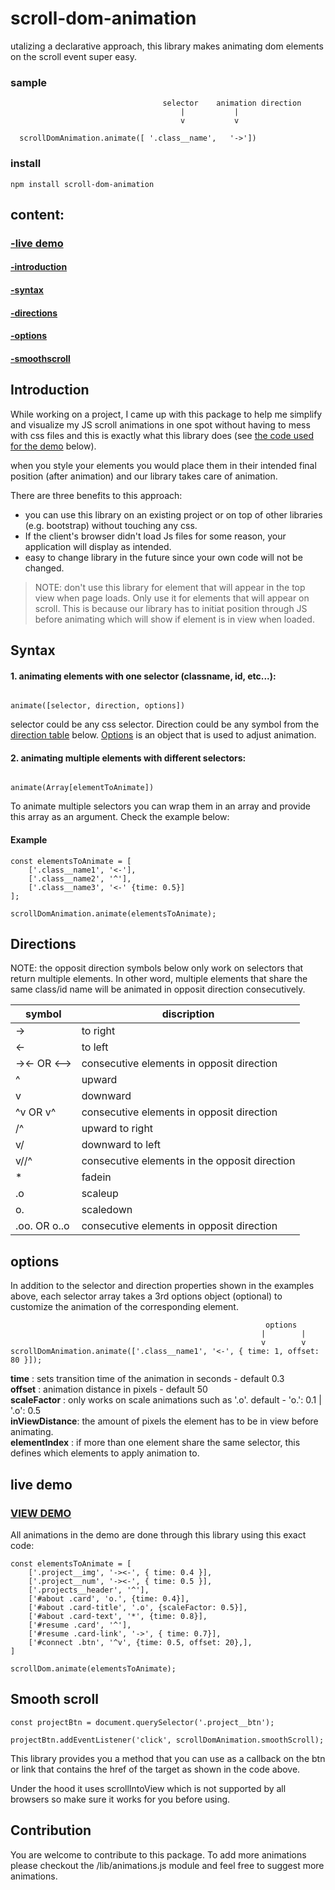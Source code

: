 # scroll-dom-animation
utalizing a declarative approach, this library makes animating dom elements on the scroll event super easy.

### sample

```
                                  selector    animation direction
                                      |           |
                                      v           v
                                  
  scrollDomAnimation.animate([ '.class__name',   '->'])
```
### install
```
npm install scroll-dom-animation  
```

## content:
### [-live demo](#live-demo)
#### [-introduction](#introduction)
#### [-syntax](#syntax)
#### [-directions](#directions)
#### [-options](#options)
#### [-smoothscroll](#smooth-scroll)



## Introduction
While working on a project, I came up with this package to help me simplify and visualize my JS scroll animations in one spot without having to mess with css files and this is exactly what this library does (see [the code used for the demo](#live-demo) below). 

when you style your elements you would place them in their intended final position (after animation) and our library takes care of animation. 

There are three benefits to this approach: 
  * you can use this library on an existing project or on top of other libraries (e.g. bootstrap) without touching any css.
  * If the client's browser didn't load Js files for some reason, your application will display as intended. 
  * easy to change library in the future since your own code will not be changed.

> NOTE: don't use this library for element that will appear in the top view when page loads. Only use it for elements that will appear on scroll. This is because our library has to initiat position through JS before animating which will show if element is in view when loaded.

## Syntax
#### 1. animating elements with one selector (classname, id, etc...):
```

animate([selector, direction, options])

```       

selector could be any css selector. Direction could be any symbol from the [direction table](#directions) below. [Options](#options) is an object that is used to adjust animation.

#### 2. animating multiple elements with different selectors:
```

animate(Array[elementToAnimate]) 

```  
To animate multiple selectors you can wrap them in an array and provide this array as an argument. Check the example below:

#### Example
```
const elementsToAnimate = [
    ['.class__name1', '<-'], 
    ['.class__name2', '^'],
    ['.class__name3', '<-' {time: 0.5}]
];

scrollDomAnimation.animate(elementsToAnimate);
```

## Directions 
NOTE: the opposit direction symbols below only work on selectors that return multiple elements. In other word, multiple elements that share the same class/id name will be animated in opposit direction consecutively.

| symbol  |  discription                     |
|---------|----------------------------------|
| ->      | to right                         |
| <-      | to left                          |
| -><- OR <-->  | consecutive elements in opposit direction |
| ^       | upward                           |
| v       | downward                         |
| ^v OR v^ | consecutive elements in opposit direction      |
| /^      | upward to right                  |
| v/      | downward to left                 |
| v//^    | consecutive elements in the opposit direction   |
| *       | fadein                           |
| .o      | scaleup                          |
| o.      | scaledown                        |
| .oo.  OR  o..o   | consecutive elements in opposit direction |

## options
In addition to the selector and direction properties shown in the examples above, each selector array takes a 3rd options object (optional) to customize the animation of the corresponding element.

```
                                                         options
                                                        |        |
                                                        v        v
scrollDomAnimation.animate(['.class__name1', '<-', { time: 1, offset: 80 }]);
```

**time** : sets transition time of the animation in seconds - default 0.3  
**offset** : animation distance in pixels - default 50   
**scaleFactor** : only works on scale animations such as '.o'. default - 'o.': 0.1 | '.o': 0.5  
**inViewDistance**: the amount of pixels the element has to be in view before animating.  
**elementIndex** : if more than one element share the same selector, this defines which elements to apply animation to.

## live demo

### [VIEW DEMO](https://tito300.github.io/portfolio/)
All animations in the demo are done through this library using this exact code:

```
const elementsToAnimate = [
    ['.project__img', '-><-', { time: 0.4 }], 
    ['.project__num', '-><-', { time: 0.5 }],
    ['.projects__header', '^'],
    ['#about .card', 'o.', {time: 0.4}],
    ['#about .card-title', '.o', {scaleFactor: 0.5}],
    ['#about .card-text', '*', {time: 0.8}],
    ['#resume .card', '^'],
    ['#resume .card-link', '->', { time: 0.7}],
    ['#connect .btn', '^v', {time: 0.5, offset: 20},], 
]

scrollDom.animate(elementsToAnimate);
```

## Smooth scroll
```
const projectBtn = document.querySelector('.project__btn');

projectBtn.addEventListener('click', scrollDomAnimation.smoothScroll);
```
This library provides you a method that you can use as a callback on the btn or link that contains the href of the target as shown in the code above. 

Under the hood it uses scrollIntoView which is not supported by all browsers so make sure it works for you before using.

## Contribution

You are welcome to contribute to this package. To add more animations please checkout the /lib/animations.js module and feel free to suggest more animations.
